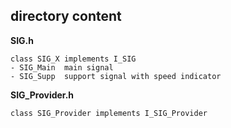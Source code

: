 ## directory content

**SIG.h**
```
class SIG_X implements I_SIG
- SIG_Main  main signal
- SIG_Supp  support signal with speed indicator
```

**SIG_Provider.h**
```
class SIG_Provider implements I_SIG_Provider
```
